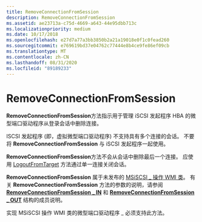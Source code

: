 ```yaml
---
title: RemoveConnectionFromSession
description: RemoveConnectionFromSession
ms.assetid: ae23713a-c75d-4669-a643-44e95dbb713c
ms.localizationpriority: medium
ms.date: 10/17/2018
ms.openlocfilehash: e27d7a77a3bb3850b2a21a19018e0f1c0fead260
ms.sourcegitcommit: e769619bd37e04762c77444e8b4ce9fe86ef09cb
ms.translationtype: MT
ms.contentlocale: zh-CN
ms.lasthandoff: 08/31/2020
ms.locfileid: "89189233"
---
```

# <a name="removeconnectionfromsession"></a>RemoveConnectionFromSession


**RemoveConnectionFromSession**方法指示用于管理 iSCSI 发起程序 HBA 的微型端口驱动程序从登录会话中删除连接。

ISCSI 发起程序 (即，虚拟微型端口驱动程序) 不支持具有多个连接的会话。 不要将 **RemoveConnectionFromSession** 与 iSCSI 发起程序一起使用。

**RemoveConnectionFromSession**方法不会从会话中删除最后一个连接。 应使用 [LogoutFromTarget](logoutfromtarget.md) 方法通过单一连接关闭会话。

**RemoveConnectionFromSession** 属于未发布的 [MSiSCSI \_ 操作 WMI 类](msiscsi-operations-wmi-class.md)。 有关 **RemoveConnectionFromSession** 方法的参数的说明，请参阅 [**RemoveConnectionFromSession \_ IN**](/windows-hardware/drivers/ddi/iscsiop/ns-iscsiop-_removeconnectionfromsession_in) 和 [**RemoveConnectionFromSession \_ OUT**](/windows-hardware/drivers/ddi/iscsiop/ns-iscsiop-_removeconnectionfromsession_out) 结构的成员说明。

实现 MSiSCSI 操作 WMI 类的微型端口驱动程序 \_ 必须支持此方法。

 

